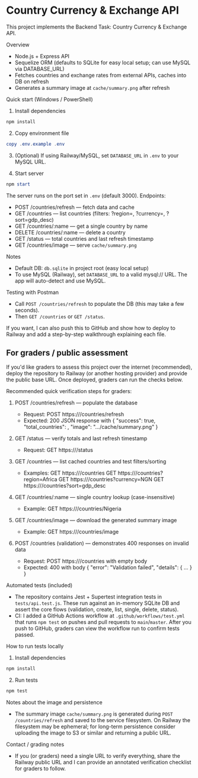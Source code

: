 # Country Currency & Exchange API

This project implements the Backend Task: Country Currency & Exchange API.

Overview
- Node.js + Express API
- Sequelize ORM (defaults to SQLite for easy local setup; can use MySQL via DATABASE_URL)
- Fetches countries and exchange rates from external APIs, caches into DB on refresh
- Generates a summary image at `cache/summary.png` after refresh

Quick start (Windows / PowerShell)

1. Install dependencies

```powershell
npm install
```

2. Copy environment file

```powershell
copy .env.example .env
```

3. (Optional) If using Railway/MySQL, set `DATABASE_URL` in `.env` to your MySQL URL.

4. Start server

```powershell
npm start
```

The server runs on the port set in `.env` (default 3000). Endpoints:

- POST /countries/refresh — fetch data and cache
- GET  /countries — list countries (filters: ?region=, ?currency=, ?sort=gdp_desc)
- GET  /countries/:name — get a single country by name
- DELETE /countries/:name — delete a country
- GET /status — total countries and last refresh timestamp
- GET /countries/image — serve `cache/summary.png`

Notes
- Default DB: `db.sqlite` in project root (easy local setup)
- To use MySQL (Railway), set `DATABASE_URL` to a valid mysql:// URL. The app will auto-detect and use MySQL.

Testing with Postman
- Call `POST /countries/refresh` to populate the DB (this may take a few seconds).
- Then `GET /countries` or `GET /status`.

If you want, I can also push this to GitHub and show how to deploy to Railway and add a step-by-step walkthrough explaining each file.

## For graders / public assessment

If you'd like graders to assess this project over the internet (recommended), deploy the repository to Railway (or another hosting provider) and provide the public base URL. Once deployed, graders can run the checks below.

Recommended quick verification steps for graders:

1. POST /countries/refresh — populate the database

	- Request:
	  POST https://<your-deployed-url>/countries/refresh
	- Expected: 200 JSON response with { "success": true, "total_countries": <number>, "image": ".../cache/summary.png" }

2. GET /status — verify totals and last refresh timestamp

	- Request:
	  GET https://<your-deployed-url>/status

3. GET /countries — list cached countries and test filters/sorting

	- Examples:
	  GET https://<your-deployed-url>/countries
	  GET https://<your-deployed-url>/countries?region=Africa
	  GET https://<your-deployed-url>/countries?currency=NGN
	  GET https://<your-deployed-url>/countries?sort=gdp_desc

4. GET /countries/:name — single country lookup (case-insensitive)

	- Example: GET https://<your-deployed-url>/countries/Nigeria

5. GET /countries/image — download the generated summary image

	- Example: GET https://<your-deployed-url>/countries/image

6. POST /countries (validation) — demonstrates 400 responses on invalid data

	- Request: POST https://<your-deployed-url>/countries with empty body
	- Expected: 400 with body { "error": "Validation failed", "details": { ... } }

Automated tests (included)

- The repository contains Jest + Supertest integration tests in `tests/api.test.js`. These run against an in-memory SQLite DB and assert the core flows (validation, create, list, single, delete, status).
- CI: I added a GitHub Actions workflow at `.github/workflows/test.yml` that runs `npm test` on pushes and pull requests to `main`/`master`. After you push to GitHub, graders can view the workflow run to confirm tests passed.

How to run tests locally

1. Install dependencies

```powershell
npm install
```

2. Run tests

```powershell
npm test
```

Notes about the image and persistence

- The summary image `cache/summary.png` is generated during `POST /countries/refresh` and saved to the service filesystem. On Railway the filesystem may be ephemeral; for long-term persistence consider uploading the image to S3 or similar and returning a public URL.

Contact / grading notes

- If you (or graders) need a single URL to verify everything, share the Railway public URL and I can provide an annotated verification checklist for graders to follow.

